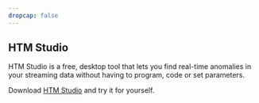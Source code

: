 ```yaml
---
dropcap: false
---
```


## HTM Studio

HTM Studio is a free, desktop tool that lets you find real-time anomalies in your streaming data without having to program, code or set parameters.

Download [HTM Studio](/machine-intelligence-technology/htm-studio/) and try it for yourself.
